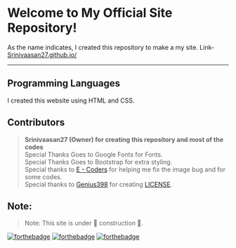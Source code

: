 # Welcome to My Official Site Repository!
As the name indicates, I created this repository to make a my site. Link- <a href="https://srinivaasan27.github.io/" >Srinivaasan27.github.io/</a>
<hr />

## Programming Languages
I created this website using HTML and CSS.

## Contributors
> **Srinivaasan27 (Owner) for creating this repository and most of the codes**<br>
> Special Thanks Goes to Google Fonts for Fonts.<br>
> Special Thanks Goes to Bootstrap for extra styling.<br>
> Special thanks to <a href="https://github.com/e-coders">E - Coders</a> for helping me fix the image bug and for some codes.<br>
> Special thanks to <a href="https://github.com/Genius398">Genius398</a> for creating <a href="https://github.com/Srinivaasan27/Srinivaasan27.github.io/blob/main/LICENSE.md">LICENSE</a>.<br>

## Note:
> Note: This site is under 🚧 construction 🚧.

[![forthebadge](https://forthebadge.com/images/badges/built-with-love.svg)](https://forthebadge.com)
[![forthebadge](https://forthebadge.com/images/badges/uses-html.svg)](https://forthebadge.com)
[![forthebadge](https://forthebadge.com/images/badges/built-by-developers.svg)](https://forthebadge.com)
